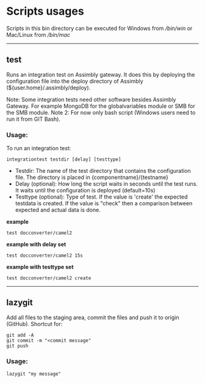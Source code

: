 # Scripts usages

Scripts in this bin directory can be executed
for Windows from _/bin/win_ or Mac/Linux from _/bin/mac_

---

## test

Runs an integration test on Assimbly gateway. It does this by deploying the configuration file
into the deploy directory of Assimbly (${user.home}/.assimbly/deploy).

Note: Some integration tests need other software besides Assimbly Gateway. For example MongoDB for the globalvariables module or SMB for the SMB module.
Note 2: For now only bash script (Windows users need to run it from GIT Bash).

### Usage:

To run an integration test:

```integrationtest testdir [delay] [testtype]```

- Testdir: The name of the test directory that contains the configuration file. The directory is placed in {componentname}/{testname}
- Delay (optional): How long the script waits in seconds until the test runs. It waits until the configuration is deployed (default=10s)
- Testtype (optional): Type of test. If the value is 'create' the expected testdata is created. If the
value is "check" then a comparison between expected and actual data is done.

**example**

```test docconverter/camel2```

**example with delay set**

```test docconverter/camel2 15s```

**example with testtype set**

```test docconverter/camel2 create```


---

## lazygit

Add all files to the staging area, commit the files and push it to origin (GitHub). Shortcut for:

```
git add -A
git commit -m "<commit message"
git push
```

### Usage:

```lazygit "my message"```